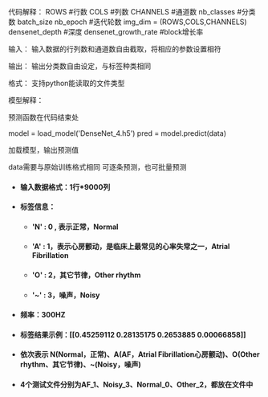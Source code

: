 代码解释：
ROWS #行数
COLS #列数
CHANNELS #通道数
nb_classes #分类数
batch_size
nb_epoch #迭代轮数
img_dim = (ROWS,COLS,CHANNELS)
densenet_depth #深度
densenet_growth_rate #block增长率

输入：
输入数据的行列数和通道数自由截取，将相应的参数设置相符

输出：
输出分类数自由设定，与标签种类相同

格式：
支持python能读取的文件类型

模型解释：

预测函数在代码结束处

model = load_model('DenseNet_4.h5')
pred = model.predict(data)

加载模型，输出预测值

data需要与原始训练格式相同
可逐条预测，也可批量预测



- #### 输入数据格式：1行*9000列


- #### 标签信息：

  - #### 'N' : 0 , 表示正常，Normal

  - #### 'A'  : 1，表示心房颤动，是临床上最常见的心率失常之一，Atrial Fibrillation

  - #### 'O' : 2，其它节律，Other rhythm

  - #### '~' : 3，噪声，Noisy 

####                    

- #### 频率：300HZ



- #### 标签结果示例：[[0.45259112 0.28135175 0.2653885  0.00066858]]


- ####                            依次表示 N(Normal，正常)、A(AF，Atrial Fibrillation心房颤动)、O(Other rhythm、其它节律)、~(Noisy，噪声)

- #### 4个测试文件分别为AF_1、Noisy_3、Normal_0、Other_2，都放在文件中


